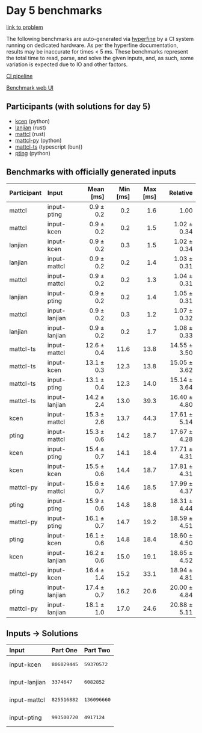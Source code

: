 # Day 5 benchmarks

[link to problem](https://adventofcode.com/2023/day/5)

The following benchmarks are auto-generated via
[hyperfine](https://github.com/sharkdp/hyperfine) by a CI system running on
dedicated hardware. As per the hyperfine documentation, results may be
inaccurate for times < 5 ms. These benchmarks represent the total time to read,
parse, and solve the given inputs, and, as such, some variation is expected due
to IO and other factors.

[CI pipeline](http://ci.papercode.net:8080/teams/main/pipelines/aoc2023)

[Benchmark web UI](https://aoc.ancalagon.black)


## Participants (with solutions for day 5)

- [kcen](https://github.com/kcen/aoc2023) (python)
- [lanjian](https://github.com/lanjian/aoc-2023) (rust)
- [mattcl](https://github.com/mattcl/aoc2023) (rust)
- [mattcl-py](https://github.com/mattcl/aoc2023-py) (python)
- [mattcl-ts](https://github.com/mattcl/aoc2023-js) (typescript (bun))
- [pting](https://github.com/pting/aoc2023) (python)


## Benchmarks with officially generated inputs

| Participant | Input | Mean [ms] | Min [ms] | Max [ms] | Relative |
|:---|:---|---:|---:|---:|---:|
| mattcl | input-pting | 0.9 ± 0.2 | 0.2 | 1.6 | 1.00 |
| mattcl | input-kcen | 0.9 ± 0.2 | 0.2 | 1.5 | 1.02 ± 0.34 |
| lanjian | input-kcen | 0.9 ± 0.2 | 0.3 | 1.5 | 1.02 ± 0.34 |
| lanjian | input-mattcl | 0.9 ± 0.2 | 0.2 | 1.4 | 1.03 ± 0.31 |
| mattcl | input-mattcl | 0.9 ± 0.2 | 0.2 | 1.3 | 1.04 ± 0.31 |
| lanjian | input-pting | 0.9 ± 0.2 | 0.2 | 1.4 | 1.05 ± 0.31 |
| mattcl | input-lanjian | 0.9 ± 0.2 | 0.3 | 1.2 | 1.07 ± 0.32 |
| lanjian | input-lanjian | 0.9 ± 0.2 | 0.2 | 1.7 | 1.08 ± 0.33 |
| mattcl-ts | input-mattcl | 12.6 ± 0.4 | 11.6 | 13.8 | 14.55 ± 3.50 |
| mattcl-ts | input-kcen | 13.1 ± 0.3 | 12.3 | 13.8 | 15.05 ± 3.62 |
| mattcl-ts | input-pting | 13.1 ± 0.4 | 12.3 | 14.0 | 15.14 ± 3.64 |
| mattcl-ts | input-lanjian | 14.2 ± 2.4 | 13.0 | 39.3 | 16.40 ± 4.80 |
| kcen | input-mattcl | 15.3 ± 2.6 | 13.7 | 44.3 | 17.61 ± 5.14 |
| pting | input-mattcl | 15.3 ± 0.6 | 14.2 | 18.7 | 17.67 ± 4.28 |
| kcen | input-pting | 15.4 ± 0.7 | 14.1 | 18.4 | 17.71 ± 4.31 |
| kcen | input-kcen | 15.5 ± 0.6 | 14.4 | 18.7 | 17.81 ± 4.31 |
| mattcl-py | input-mattcl | 15.6 ± 0.7 | 14.6 | 18.5 | 17.99 ± 4.37 |
| pting | input-pting | 15.9 ± 0.6 | 14.8 | 18.8 | 18.31 ± 4.44 |
| mattcl-py | input-pting | 16.1 ± 0.7 | 14.7 | 19.2 | 18.59 ± 4.51 |
| pting | input-kcen | 16.1 ± 0.6 | 14.8 | 18.4 | 18.60 ± 4.50 |
| kcen | input-lanjian | 16.2 ± 0.6 | 15.0 | 19.1 | 18.65 ± 4.52 |
| mattcl-py | input-kcen | 16.4 ± 1.4 | 15.2 | 33.1 | 18.94 ± 4.81 |
| pting | input-lanjian | 17.4 ± 0.7 | 16.2 | 20.6 | 20.00 ± 4.84 |
| mattcl-py | input-lanjian | 18.1 ± 1.0 | 17.0 | 24.6 | 20.88 ± 5.11 |


## Inputs -> Solutions

| Input | Part One | Part Two |
|:---|:---|:---|
|input-kcen|<pre>806029445</pre>|<pre>59370572</pre>|
|input-lanjian|<pre>3374647</pre>|<pre>6082852</pre>|
|input-mattcl|<pre>825516882</pre>|<pre>136096660</pre>|
|input-pting|<pre>993500720</pre>|<pre>4917124</pre>|